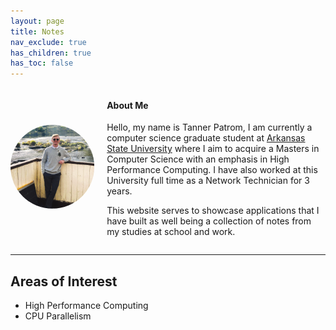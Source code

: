 ```yaml
---
layout: page
title: Notes
nav_exclude: true
has_children: true
has_toc: false
---
```

<style>
.container {

    display: flex;
    align-items: center;
    justify-content: center
}


.image {
    max-width: 100%;
    clip-path: circle();
}

.text {
  padding-left: 20px;
}
</style>


<div class="container">
      <div class="image">
        <img src="./assets/me.png">
      </div>
      <div class="text">
        <h4><b>
            About Me
        </b></h4>
        <p>Hello, my name is Tanner Patrom, I am currently a computer science graduate student at <a href="https://www.astate.edu/">Arkansas State University</a> where I aim to acquire a Masters in Computer Science with an emphasis in High Performance Computing. I have also worked at this University full time as a Network Technician for 3 years.</p>
        <p>This website serves to showcase applications that I have built as well being a collection of notes from my studies at school and work.</p>
      </div>
    </div>




---

## Areas of Interest
- High Performance Computing
- CPU Parallelism








